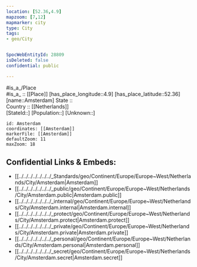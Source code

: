 ```yaml
---
location: [52.36,4.9] 
mapzoom: [7,12] 
mapmarker: city 
type: City
tags:
- geo/City


SpocWebEntityId: 28809
isDeleted: false
confidential: public

---
```

#is_a_/Place  
#is_a_ :: [[Place]] 
[has_place_longitude::4.9] 
[has_place_latitude::52.36] 
[name::Amsterdam] 
State ::  
Country :: [[Netherlands]]  
[StateId::] 
[Population::] 
[Unknown::] 


```leaflet
id: Amsterdam
coordinates: [[Amsterdam]] 
markerFile: [[Amsterdam]] 
defaultZoom: 11 
maxZoom: 18
```


## Confidential Links & Embeds: 
- [[../../../../../../../_Standards/geo/Continent/Europe/Europe~West/Netherlands/City/Amsterdam|Amsterdam]] 
- [[../../../../../../../_public/geo/Continent/Europe/Europe~West/Netherlands/City/Amsterdam.public|Amsterdam.public]] 
- [[../../../../../../../_internal/geo/Continent/Europe/Europe~West/Netherlands/City/Amsterdam.internal|Amsterdam.internal]] 
- [[../../../../../../../_protect/geo/Continent/Europe/Europe~West/Netherlands/City/Amsterdam.protect|Amsterdam.protect]] 
- [[../../../../../../../_private/geo/Continent/Europe/Europe~West/Netherlands/City/Amsterdam.private|Amsterdam.private]] 
- [[../../../../../../../_personal/geo/Continent/Europe/Europe~West/Netherlands/City/Amsterdam.personal|Amsterdam.personal]] 
- [[../../../../../../../_secret/geo/Continent/Europe/Europe~West/Netherlands/City/Amsterdam.secret|Amsterdam.secret]] 
